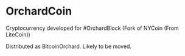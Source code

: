 # OrchardCoin
Cryptocurrency developed for #OrchardBlock (Fork of NYCoin (From LiteCoin))

Distributed as BitcoinOrchard.  Likely to be moved.
